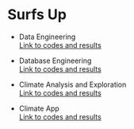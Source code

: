 # Surfs Up
* Data Engineering  
  [Link to codes and results](https://github.com/nelsonxw/Advanced_Data_Storage_Retrieval/blob/master/data_engineering.ipynb)
  <br>
  
* Database Engineering    
  [Link to codes and results](https://github.com/nelsonxw/Advanced_Data_Storage_Retrieval/blob/master/database_engineering.ipynb)
  <br>
  
* Climate Analysis and Exploration  
  [Link to codes and results](https://github.com/nelsonxw/Advanced_Data_Storage_Retrieval/blob/master/climate_analysis.ipynb)
  <br>
 
 * Climate App  
  [Link to codes and results](https://github.com/nelsonxw/Advanced_Data_Storage_Retrieval/blob/master/app.py)
